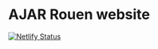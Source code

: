 # AJAR Rouen website

[![Netlify Status](https://api.netlify.com/api/v1/badges/bfab9742-0ff3-4e5b-bf3f-9a7b1e142615/deploy-status)](https://app.netlify.com/sites/ajar-rouen/deploys)